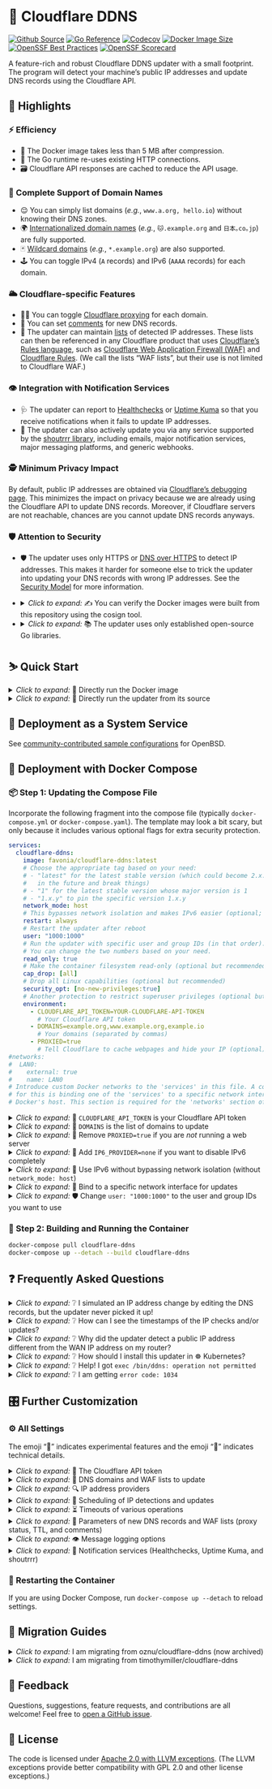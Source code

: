 # 🌟 Cloudflare DDNS

[![Github Source](https://img.shields.io/badge/source-github-orange)](https://github.com/favonia/cloudflare-ddns)
[![Go Reference](https://pkg.go.dev/badge/github.com/favonia/cloudflare-ddns/.svg)](https://pkg.go.dev/github.com/favonia/cloudflare-ddns/)
[![Codecov](https://img.shields.io/codecov/c/github/favonia/cloudflare-ddns)](https://app.codecov.io/gh/favonia/cloudflare-ddns)
[![Docker Image Size](https://img.shields.io/docker/image-size/favonia/cloudflare-ddns/latest)](https://hub.docker.com/r/favonia/cloudflare-ddns)
[![OpenSSF Best Practices](https://bestpractices.coreinfrastructure.org/projects/6680/badge)](https://bestpractices.coreinfrastructure.org/projects/6680)
[![OpenSSF Scorecard](https://api.securityscorecards.dev/projects/github.com/favonia/cloudflare-ddns/badge)](https://securityscorecards.dev/viewer/?uri=github.com/favonia/cloudflare-ddns)

A feature-rich and robust Cloudflare DDNS updater with a small footprint. The program will detect your machine’s public IP addresses and update DNS records using the Cloudflare API.

## 📜 Highlights

### ⚡ Efficiency

- 🤏 The Docker image takes less than 5 MB after compression.
- 🔁 The Go runtime re-uses existing HTTP connections.
- 🗃️ Cloudflare API responses are cached to reduce the API usage.

### 💯 Complete Support of Domain Names

- 😌 You can simply list domains (_e.g._, `www.a.org, hello.io`) without knowing their DNS zones.
- 🌍 [Internationalized domain names](https://en.wikipedia.org/wiki/Internationalized_domain_name) (_e.g._, `🐱.example.org` and `日本｡co｡jp`) are fully supported.
- 🃏 [Wildcard domains](https://en.wikipedia.org/wiki/Wildcard_DNS_record) (_e.g._, `*.example.org`) are also supported.
- 🕹️ You can toggle IPv4 (`A` records) and IPv6 (`AAAA` records) for each domain.

### 🌥️ Cloudflare-specific Features

- 😶‍🌫️ You can toggle [Cloudflare proxying](https://developers.cloudflare.com/dns/manage-dns-records/reference/proxied-dns-records/) for each domain.
- 📝 You can set [comments](https://developers.cloudflare.com/dns/manage-dns-records/reference/record-attributes/) for new DNS records.
- 📜 The updater can maintain [lists](https://developers.cloudflare.com/waf/tools/lists/custom-lists/) of detected IP addresses. These lists can then be referenced in any Cloudflare product that uses [Cloudflare’s Rules language](https://developers.cloudflare.com/ruleset-engine/), such as [Cloudflare Web Application Firewall (WAF)](https://developers.cloudflare.com/waf/) and [Cloudflare Rules](https://developers.cloudflare.com/rules/). (We call the lists “WAF lists”, but their use is not limited to Cloudflare WAF.)

### 👁️ Integration with Notification Services

- 🩺 The updater can report to [Healthchecks](https://healthchecks.io) or [Uptime Kuma](https://uptime.kuma.pet) so that you receive notifications when it fails to update IP addresses.
- 📣 The updater can also actively update you via any service supported by the [shoutrrr library](https://containrrr.dev/shoutrrr/), including emails, major notification services, major messaging platforms, and generic webhooks.

### 🕵️ Minimum Privacy Impact

By default, public IP addresses are obtained via [Cloudflare’s debugging page](https://one.one.one.one/cdn-cgi/trace). This minimizes the impact on privacy because we are already using the Cloudflare API to update DNS records. Moreover, if Cloudflare servers are not reachable, chances are you cannot update DNS records anyways.

### 🛡️ Attention to Security

- 🛡️ The updater uses only HTTPS or [DNS over HTTPS](https://en.wikipedia.org/wiki/DNS_over_HTTPS) to detect IP addresses. This makes it harder for someone else to trick the updater into updating your DNS records with wrong IP addresses. See the [Security Model](docs/DESIGN.markdown#network-security-threat-model) for more information.
- <details><summary><em>Click to expand:</em> ✍️ You can verify the Docker images were built from this repository using the cosign tool.</summary>

  ```bash
  cosign verify favonia/cloudflare-ddns:latest \
    --certificate-identity-regexp https://github.com/favonia/cloudflare-ddns/ \
    --certificate-oidc-issuer https://token.actions.githubusercontent.com
  ```

  Note: this only proves that the Docker image is from this repository, assuming that no one hacks into GitHub or the repository. It does not prove that the code itself is secure.

- <details><summary><em>Click to expand:</em> 📚 The updater uses only established open-source Go libraries.</summary>

  - [cloudflare-go](https://github.com/cloudflare/cloudflare-go):\
    The official Go binding of Cloudflare API v4.
  - [cron](https://github.com/robfig/cron):\
    Parsing of Cron expressions.
  - [go-retryablehttp](https://github.com/hashicorp/go-retryablehttp):\
    HTTP clients with automatic retries and exponential backoff.
  - [go-querystring](https://github.com/google/go-querystring):\
    A library to construct URL query parameters.
  - [shoutrrr](https://github.com/containrrr/shoutrrr):\
    A notification library for sending general updates.
  - [ttlcache](https://github.com/jellydator/ttlcache):\
    In-memory cache to hold Cloudflare API responses.
  - [mock](https://go.uber.org/mock) (for testing only):\
    A comprehensive, semi-official framework for mocking.
  - [testify](https://github.com/stretchr/testify) (for testing only):\
    A comprehensive tool set for testing Go programs.

  </details>

## ⛷️ Quick Start

<details><summary><em>Click to expand:</em> 🐋 Directly run the Docker image</summary>

```bash
docker run \
  --network host \
  -e CLOUDFLARE_API_TOKEN=YOUR-CLOUDFLARE-API-TOKEN \
  -e DOMAINS=example.org,www.example.org,example.io \
  -e PROXIED=true \
  favonia/cloudflare-ddns:latest
```

</details>

<details><summary><em>Click to expand:</em> 🧬 Directly run the updater from its source</summary>

You need the [Go tool](https://golang.org/doc/install) to run the updater from its source.

```bash
CLOUDFLARE_API_TOKEN=YOUR-CLOUDFLARE-API-TOKEN \
  DOMAINS=example.org,www.example.org,example.io \
  PROXIED=true \
  go run github.com/favonia/cloudflare-ddns/cmd/ddns@latest
```

</details>

## 🏁 Deployment as a System Service

See [community-contributed sample configurations](./contrib/README.markdown) for OpenBSD.

## 🐋 Deployment with Docker Compose

### 📦 Step 1: Updating the Compose File

Incorporate the following fragment into the compose file (typically `docker-compose.yml` or `docker-compose.yaml`). The template may look a bit scary, but only because it includes various optional flags for extra security protection.

```yaml
services:
  cloudflare-ddns:
    image: favonia/cloudflare-ddns:latest
    # Choose the appropriate tag based on your need:
    # - "latest" for the latest stable version (which could become 2.x.y
    #   in the future and break things)
    # - "1" for the latest stable version whose major version is 1
    # - "1.x.y" to pin the specific version 1.x.y
    network_mode: host
    # This bypasses network isolation and makes IPv6 easier (optional; see below)
    restart: always
    # Restart the updater after reboot
    user: "1000:1000"
    # Run the updater with specific user and group IDs (in that order).
    # You can change the two numbers based on your need.
    read_only: true
    # Make the container filesystem read-only (optional but recommended)
    cap_drop: [all]
    # Drop all Linux capabilities (optional but recommended)
    security_opt: [no-new-privileges:true]
    # Another protection to restrict superuser privileges (optional but recommended)
    environment:
      - CLOUDFLARE_API_TOKEN=YOUR-CLOUDFLARE-API-TOKEN
        # Your Cloudflare API token
      - DOMAINS=example.org,www.example.org,example.io
        # Your domains (separated by commas)
      - PROXIED=true
        # Tell Cloudflare to cache webpages and hide your IP (optional)
#networks:
#  LAN0:
#    external: true
#    name: LAN0
# Introduce custom Docker networks to the 'services' in this file. A common use case
# for this is binding one of the 'services' to a specific network interface available at
# Docker's host. This section is required for the 'networks' section of each 'services'.
```

<details>
<summary><em>Click to expand:</em> 🔑 <code>CLOUDFLARE_API_TOKEN</code> is your Cloudflare API token</summary>

The value of `CLOUDFLARE_API_TOKEN` should be an API **token** (_not_ an API key), which can be obtained from the [API Tokens page](https://dash.cloudflare.com/profile/api-tokens). Use the **Edit zone DNS** template to create a token. The less secure API key authentication is deliberately _not_ supported.

There is an optional feature (available since version 1.14.0) that lets you maintain a [WAF list](https://developers.cloudflare.com/waf/tools/lists/custom-lists/) of detected IP addresses. To use this feature, edit the token and grant it the **Account - Account Filter Lists - Edit** permission. If you only need to update WAF lists, not DNS records, you can remove the **Zone - DNS - Edit** permission. Refer to the detailed documentation below for information on updating WAF lists.

</details>

<details>
<summary><em>Click to expand:</em> 📍 <code>DOMAINS</code> is the list of domains to update</summary>

The value of `DOMAINS` should be a list of [fully qualified domain names (FQDNs)](https://en.wikipedia.org/wiki/Fully_qualified_domain_name) separated by commas. For example, `DOMAINS=example.org,www.example.org,example.io` instructs the updater to manage the domains `example.org`, `www.example.org`, and `example.io`. These domains do not have to share the same DNS zone---the updater will take care of the DNS zones behind the scene.

</details>

<details>
<summary><em>Click to expand:</em> 🚨 Remove <code>PROXIED=true</code> if you are <em>not</em> running a web server</summary>

The setting `PROXIED=true` instructs Cloudflare to cache webpages and hide your IP addresses. If you wish to bypass that and expose your actual IP addresses, remove `PROXIED=true`. If your traffic is not HTTP(S), then Cloudflare cannot proxy it and you should probably turn off the proxying by removing `PROXIED=true`. The default value of `PROXIED` is `false`.

</details>

<details>
<summary><em>Click to expand:</em> 📴 Add <code>IP6_PROVIDER=none</code> if you want to disable IPv6 completely</summary>

The updater, by default, will attempt to update DNS records for both IPv4 and IPv6, and there is no harm in leaving the automatic detection on even if your network does not work for one of them. However, if you want to disable IPv6 entirely (perhaps to avoid seeing the detection errors), add `IP6_PROVIDER=none`.

</details>

<details>
<summary><em>Click to expand:</em> 📡 Use IPv6 without bypassing network isolation (without <code>network_mode: host</code>)</summary>

The easiest way to enable IPv6 is to use `network_mode: host` so that the updater can access the host IPv6 network directly. This has the downside of bypassing the network isolation. If you wish to keep the updater isolated from the host network, remove `network_mode: host` and follow the steps in the [official Docker documentation to enable IPv6](https://docs.docker.com/config/daemon/ipv6/). Do use newer versions of Docker that come with much better IPv6 support!

</details>

<details>
<summary><em>Click to expand:</em> 🛜 Bind to a specific network interface for updates</summary>

To be able to use a specific network interface when detecting the IP in the DDNS updates, the following Docker network must be created before running a Docker container with a custom network:

```bash
docker network create
    -d macvlan
    -o parent=eth0 # host network interface name to bind to
    --subnet=192.168.1.0/24 # IP space for running containers within this network
    --gateway=192.168.1.1 # IP address of the gateway/router
    --ip-range=192.168.1.128/25 # communication IP range for containers in this network
    LAN0 # name that will be used in the docker-compose.yml
```

Once the new Docker network is created, add the following to the Docker Compose that will start the `cloudflare-ddns` service. This enforces all requests from this service to go through the mentioned network, e.g. 'LAN0'.

```yaml
networks:
  LAN0:
  #  ipv4_address: 192.168.1.131 # A static IP within subnet (line can be removed for a random IP)
```

If a static IP is preferred, an `ipv4_address` section like the example can be added. NOTE: this IP must be within the `--subnet` of the Docker network.

</details>

<details>
<summary><em>Click to expand:</em> 🛡️ Change <code>user: "1000:1000"</code> to the user and group IDs you want to use</summary>

Change `1000:1000` to `USER:GROUP` for the `USER` and `GROUP` IDs you wish to use to run the updater. The settings `cap_drop`, `read_only`, and `no-new-privileges` in the template provide additional protection, especially when you run the container as a non-superuser.

</details>

### 🚀 Step 2: Building and Running the Container

```bash
docker-compose pull cloudflare-ddns
docker-compose up --detach --build cloudflare-ddns
```

## ❓ Frequently Asked Questions

<details>
<summary><em>Click to expand:</em> ❔ I simulated an IP address change by editing the DNS records, but the updater never picked it up!</summary>

Please rest assured that the updater is working as expected. **It will update the DNS records _immediately_ for a real IP change.** Here is a detailed explanation. There are two causes of an IP mismatch:

1. A change of your actual IP address (a _real_ change), or
2. A change of the IP address in the DNS records (a _simulated_ change).

The updater assumes no one will actively change the DNS records. In other words, it assumes simulated changes will not happen. It thus caches the DNS records and cannot detect your simulated changes. However, when your actual IP address changes, the updater will immediately update the DNS records. Also, the updater will eventually check the DNS records and detect simulated changes after `CACHE_EXPIRATION` (six hours by default) has passed.

If you really wish to test the updater with simulated IP changes in the DNS records, you can set `CACHE_EXPIRATION=1ns` (all cache expiring in one nanosecond), effectively disabling the caching. However, it is recommended to keep the default value (six hours) to reduce your network traffic.

</details>

<details>
<summary><em>Click to expand:</em> ❔ How can I see the timestamps of the IP checks and/or updates?</summary>

The updater does not itself add timestamps because all major systems already timestamp everything:

- If you are using Docker Compose, Kubernetes, or Docker directly, add the option `--timestamps` when viewing the logs.
- If you are using Portainer, [enable “Show timestamp” when viewing the logs](https://docs.portainer.io/user/docker/containers/logs).

</details>

<details>
<summary><em>Click to expand:</em> ❔ Why did the updater detect a public IP address different from the WAN IP address on my router?</summary>

Is your “public” IP address on your router between `100.64.0.0` and `100.127.255.255`? If so, you are within your ISP’s [CGNAT (Carrier-grade NAT)](https://en.wikipedia.org/wiki/Carrier-grade_NAT). In practice, there is no way for DDNS to work with CGNAT, because your ISP does not give you a real public IP address, nor does it allow you to forward IP packages to your router using cool protocols such as [Port Control Protocol](https://en.wikipedia.org/wiki/Port_Control_Protocol). You have to give up DDNS or switch to another ISP. You may consider other services such as [Cloudflare Tunnel](https://developers.cloudflare.com/cloudflare-one/connections/connect-networks/) that can work around CGNAT.

</details>

<details>
<summary><em>Click to expand:</em> ❔ How should I install this updater in ☸️ Kubernetes?</summary>

Due to high maintenance costs, the Kubernetes instructions have been removed. However, you can still generate Kubernetes configurations from the provided Docker Compose template using a conversion tool like [Kompose](https://kompose.io/). **Important:** Only use Kompose version 1.35.0 or later, as these versions support the `user: "UID:GID"` attribute with `:GID`.

Note that a simple [Kubernetes Deployment](https://kubernetes.io/docs/concepts/workloads/controllers/deployment/) will suffice here. Since there’s no inbound network traffic, a [Kubernetes Service](https://kubernetes.io/docs/concepts/services-networking/service/) isn’t required.

</details>

<details>
<summary><em>Click to expand:</em> ❔ Help! I got <code>exec /bin/ddns: operation not permitted</code></summary>

Certain Docker installations may have issues with the `no-new-privileges` security option. If you cannot run Docker images with this option (including this updater), removing it might be necessary. This will slightly compromise security, but it’s better than not running the updater at all. If _only_ this updater is affected, please [report this issue on GitHub](https://github.com/favonia/cloudflare-ddns/issues/new).

</details>

<details>
<summary><em>Click to expand:</em> ❔ I am getting <code>error code: 1034</code></summary>

We have received reports of recent issues with the default IP provider, `cloudflare.trace`. Some users are encountering an "error code: 1034," likely due to internal problems with Cloudflare's servers. To work around this, please upgrade the updater to version 1.15.1 or later. Alternatively, you may switch to a different IP provider.

</details>

## 🎛️ Further Customization

### ⚙️ All Settings

The emoji “🧪” indicates experimental features and the emoji “🤖” indicates technical details.

<details>
<summary><em>Click to expand:</em> 🔑 The Cloudflare API token</summary>

> Starting with version 1.15.0, the updater supports environment variables that begin with `CLOUDFLARE_*`. Multiple environment variables can be used at the same time, provided they all specify the same token.

| Name                                                      | Meaning                                                                                                                                |
| --------------------------------------------------------- | -------------------------------------------------------------------------------------------------------------------------------------- |
| `CLOUDFLARE_API_TOKEN`                                    | The [Cloudflare API token](https://dash.cloudflare.com/profile/api-tokens) to access the Cloudflare API                                |
| `CLOUDFLARE_API_TOKEN_FILE`                               | A path to a file that contains the [Cloudflare API token](https://dash.cloudflare.com/profile/api-tokens) to access the Cloudflare API |
| `CF_API_TOKEN` (will be deprecated in version 2.0.0)      | Same as `CLOUDFLARE_API_TOKEN`                                                                                                         |
| `CF_API_TOKEN_FILE` (will be deprecated version in 2.0.0) | Same as `CLOUDFLARE_API_TOKEN_FILE`                                                                                                    |

> 🚂 Cloudflare is updating its tools to use environment variables starting with `CLOUDFLARE_*` instead of `CF_*`. It is recommended to align your setting with this new convention. However, the updater will fully support both `CLOUDFLARE_*` and `CF_*` environment variables until version 2.0.0.
>
> 🔑 To update DNS records, the updater needs the **Zone - DNS - Edit** permission.
>
> 🔑 To manipulate WAF lists, the updater needs the **Account - Account Filter Lists - Edit** permission.

</details>

<details>
<summary><em>Click to expand:</em> 📍 DNS domains and WAF lists to update</summary>

> You need to specify at least one thing in `DOMAINS`, `IP4_DOMAINS`, `IP6_DOMAINS`, or 🧪 `WAF_LISTS` (since version 1.14.0) for the updater to update.

| Name                                  | Meaning                                                                                                                                                                                                                                                                                                                                                                                                                                                                                                                                                                                                                                                     |
| ------------------------------------- | ----------------------------------------------------------------------------------------------------------------------------------------------------------------------------------------------------------------------------------------------------------------------------------------------------------------------------------------------------------------------------------------------------------------------------------------------------------------------------------------------------------------------------------------------------------------------------------------------------------------------------------------------------------- |
| `DOMAINS`                             | Comma-separated fully qualified domain names or wildcard domain names that the updater should manage for both `A` and `AAAA` records. Listing a domain in `DOMAINS` is equivalent to listing the same domain in both `IP4_DOMAINS` and `IP6_DOMAINS`.                                                                                                                                                                                                                                                                                                                                                                                                       |
| `IP4_DOMAINS`                         | Comma-separated fully qualified domain names or wildcard domain names that the updater should manage for `A` records                                                                                                                                                                                                                                                                                                                                                                                                                                                                                                                                        |
| `IP6_DOMAINS`                         | Comma-separated fully qualified domain names or wildcard domain names that the updater should manage for `AAAA` records                                                                                                                                                                                                                                                                                                                                                                                                                                                                                                                                     |
| 🧪 `WAF_LISTS` (since version 1.14.0) | <p>🧪 Comma-separated references of [WAF lists](https://developers.cloudflare.com/waf/tools/lists/custom-lists/) the updater should manage. A list reference is written in the format `<account-id>/<list-name>` where `account-id` is your account ID and `list-name` is the list name; it should look like `0123456789abcdef0123456789abcdef/mylist`. If the referenced WAF list does not exist, the updater will try to create it.</p><p>🔑 The API token needs the **Account - Account Filter Lists - Edit** permission.<br/>💡 See [how to find your account ID](https://developers.cloudflare.com/fundamentals/setup/find-account-and-zone-ids/).</p> |

> 🃏🤖 **Wildcard domains** (`*.example.org`) represent all subdomains that _would not exist otherwise._ Therefore, if you have another subdomain entry `sub.example.org`, the wildcard domain is independent of it, because it only represents the _other_ subdomains which do not have their own entries. Also, you can only have one layer of `*`---`*.*.example.org` would not work.

> 🌐🤖 **Internationalized domain names** are handled using the _nontransitional processing_ (fully compatible with IDNA2008). At this point, all major browsers and whatnot have switched to the same nontransitional processing. See [this useful FAQ on internationalized domain names](https://www.unicode.org/faq/idn.html).

> 🤖 Technical notes on WAF lists:
>
> 1. [Cloudflare does not allow single IPv6 addresses in a WAF list](https://developers.cloudflare.com/waf/tools/lists/custom-lists/#lists-with-ip-addresses-ip-lists), and thus the updater will use the smallest IP range allowed by Cloudflare that contains the detected IPv6 address.
> 2. The updater will delete IP addresses belonging to unmanaged IP families from the specified WAF lists (_e.g.,_ if you disable IPv6 with `IP6_PROVIDER=none`, then existing IPv6 addresses or IPv6 ranges in the lists will be deleted). The idea is that the list should contain only detected IP addresses.

</details>

<details>
<summary><em>Click to expand:</em> 🔍 IP address providers</summary>

| Name           | Meaning                                                                                                                                                                                                                                                                       | Default Value      |
| -------------- | ----------------------------------------------------------------------------------------------------------------------------------------------------------------------------------------------------------------------------------------------------------------------------- | ------------------ |
| `IP4_PROVIDER` | This specifies how to detect the current IPv4 address. Available providers include `cloudflare.doh`, `cloudflare.trace`, `local`, `local.iface:<iface>`, `url:<URL>`, and `none`. The special `none` provider disables IPv4 completely. See below for a detailed explanation. | `cloudflare.trace` |
| `IP6_PROVIDER` | This specifies how to detect the current IPv6 address. Available providers include `cloudflare.doh`, `cloudflare.trace`, `local`, `local.iface:<iface>`, `url:<URL>`, and `none`. The special `none` provider disables IPv6 completely. See below for a detailed explanation. | `cloudflare.trace` |

> 👉 The option `IP4_PROVIDER` governs `A`-type DNS records and IPv4 addresses in WAF lists, while the option `IP6_PROVIDER` governs `AAAA`-type DNS records and IPv6 addresses in WAF lists. The two options act independently of each other. You can specify different address providers for IPv4 and IPv6.

| Provider Name                                                                            | Explanation                                                                                                                                                                                                                                                                                                                                                                                                                                                                                                                                 |
| ---------------------------------------------------------------------------------------- | ------------------------------------------------------------------------------------------------------------------------------------------------------------------------------------------------------------------------------------------------------------------------------------------------------------------------------------------------------------------------------------------------------------------------------------------------------------------------------------------------------------------------------------------- |
| `cloudflare.doh`                                                                         | Get the IP address by querying `whoami.cloudflare.` against [Cloudflare via DNS-over-HTTPS](https://developers.cloudflare.com/1.1.1.1/dns-over-https).                                                                                                                                                                                                                                                                                                                                                                                      |
| `cloudflare.trace`                                                                       | Get the IP address by parsing the [Cloudflare debugging page](https://api.cloudflare.com/cdn-cgi/trace). **This is the default provider.**                                                                                                                                                                                                                                                                                                                                                                                                  |
| `local`                                                                                  | <p>Get the IP address via local network interfaces and routing tables. The updater will use the local address that _would have_ been used for outbound UDP connections to Cloudflare servers. (No data will be transmitted.)</p><p>⚠️ The updater needs access to the host network (such as `network_mode: host` in Docker Compose) for this provider, for otherwise the updater will detect the addresses inside [the default bridge network in Docker](https://docs.docker.com/network/bridge/) instead of those in the host network.</p> |
| 🧪 `local.iface:<iface>` (available since version 1.15.0 but not finalized until 1.16.0) | <p>🧪 Get the IP address via the specific local network interface `iface`. The updater will choose the first global unicast IP address of the matching IP family (IPv4 or IPv6).</p><p>⚠️ The updater needs access to the host network (such as `network_mode: host` in Docker Compose) for this provider, for otherwise the updater cannot access host network interfaces.</p>                                                                                                                                                             |
| `url:<URL>`                                                                              | Fetch the IP address from a URL. The provider format is `url:` followed by the URL itself. For example, `IP4_PROVIDER=url:https://api4.ipify.org` will fetch the IPv4 address from <https://api4.ipify.org>. Since version 1.15.0, the updater will enforce the matching protocol (IPv4 or IPv6) when connecting to the provided URL. Currently, only HTTP(S) is supported.                                                                                                                                                                 |
| `none`                                                                                   | <p>Stop the DNS updating for the specified IP version completely. For example `IP4_PROVIDER=none` will disable IPv4 completely. Existing DNS records will not be removed.</p><p>🧪 The IP addresses of the disabled IP version will be removed from WAF lists; so `IP4_PROVIDER=none` will remove all IPv4 addresses from all managed WAF lists. As the support of WAF lists is still experimental, this behavior is subject to changes and please [provide feedback](https://github.com/favonia/cloudflare-ddns/issues/new).</p>           |

</details>

<details>
<summary><em>Click to expand:</em> 📅 Scheduling of IP detections and updates</summary>

| Name               | Meaning                                                                                                                                                                                                                                                                                                                                                                                                                                                                                                                                                                                                                                                                                                        | Default Value                 |
| ------------------ | -------------------------------------------------------------------------------------------------------------------------------------------------------------------------------------------------------------------------------------------------------------------------------------------------------------------------------------------------------------------------------------------------------------------------------------------------------------------------------------------------------------------------------------------------------------------------------------------------------------------------------------------------------------------------------------------------------------- | ----------------------------- |
| `CACHE_EXPIRATION` | The expiration of cached Cloudflare API responses. It can be any positive time duration accepted by [time.ParseDuration](https://golang.org/pkg/time/#ParseDuration), such as `1h` or `10m`.                                                                                                                                                                                                                                                                                                                                                                                                                                                                                                                   | `6h0m0s` (6 hours)            |
| `DELETE_ON_STOP`   | Whether managed DNS records and WAF lists should be deleted on exit. It can be any boolean value accepted by [strconv.ParseBool](https://pkg.go.dev/strconv#ParseBool), such as `true`, `false`, `0` or `1`. If a WAF list is used in a rule expression, the list cannot be deleted (for otherwise the rule expression would be broken), but the updater will try to remove all IP addresses from the list.                                                                                                                                                                                                                                                                                                    | `false`                       |
| `TZ`               | <p>The timezone used for logging messages and parsing `UPDATE_CRON`. It can be any timezone accepted by [time.LoadLocation](https://pkg.go.dev/time#LoadLocation), including any IANA Time Zone.</p><p>🤖 The pre-built Docker images come with the embedded timezone database via the [time/tzdata](https://pkg.go.dev/time/tzdata) package.</p>                                                                                                                                                                                                                                                                                                                                                              | `UTC`                         |
| `UPDATE_CRON`      | <p>The schedule to re-check IP addresses and update DNS records and WAF lists (if needed). The format is [any cron expression accepted by the `cron` library](https://pkg.go.dev/github.com/robfig/cron/v3#hdr-CRON_Expression_Format) or the special value `@once`. The special value `@once` means the updater will terminate immediately after updating the DNS records or WAF lists, effectively disabling the scheduling feature.</p><p>🤖 The update schedule _does not_ take the time to update records into consideration. For example, if the schedule is `@every 5m`, and if the updating itself takes 2 minutes, then the actual interval between adjacent updates is 3 minutes, not 5 minutes.</p> | `@every 5m` (every 5 minutes) |
| `UPDATE_ON_START`  | Whether to check IP addresses (and possibly update DNS records and WAF lists) _immediately_ on start, regardless of the update schedule specified by `UPDATE_CRON`. It can be any boolean value accepted by [strconv.ParseBool](https://pkg.go.dev/strconv#ParseBool), such as `true`, `false`, `0` or `1`.                                                                                                                                                                                                                                                                                                                                                                                                    | `true`                        |

</details>

<details>
<summary><em>Click to expand:</em> ⏳ Timeouts of various operations</summary>

| Name                | Meaning                                                                                                                                                                                                                                       | Default Value      |
| ------------------- | --------------------------------------------------------------------------------------------------------------------------------------------------------------------------------------------------------------------------------------------- | ------------------ |
| `DETECTION_TIMEOUT` | The timeout of each attempt to detect IP address, per IP version (IPv4 and IPv6). It can be any positive time duration accepted by [time.ParseDuration](https://golang.org/pkg/time/#ParseDuration), such as `1h` or `10m`.                   | `5s` (5 seconds)   |
| `UPDATE_TIMEOUT`    | The timeout of each attempt to update DNS records, per domain and per record type, or per WAF list. It can be any positive time duration accepted by [time.ParseDuration](https://golang.org/pkg/time/#ParseDuration), such as `1h` or `10m`. | `30s` (30 seconds) |

</details>

<details>
<summary><em>Click to expand:</em> 🐣 Parameters of new DNS records and WAF lists (proxy status, TTL, and comments)</summary>

> 👉 The updater will preserve existing parameters (TTL, proxy statuses, DNS record comments, etc.). Only when it creates new DNS records and new WAF lists, the following settings will apply. To change existing parameters, you can go to your [Cloudflare Dashboard](https://dash.cloudflare.com) and change them directly. If you think you have a use case where the updater should actively overwrite existing parameters in addition to IP addresses, please [let me know](https://github.com/favonia/cloudflare-ddns/issues/new). 🐞🧪 **KNOWN ISSUE: comments of stale WAF list items (not WAF lists themselves) will not be kept** because the Cloudflare API does not provide an easy way to update list items. The comments will be lost when the updater deletes stale list items and create new ones.

| Name                                             | Meaning                                                                                                                                                                                                                                                                                                   | Default Value                              |
| ------------------------------------------------ | --------------------------------------------------------------------------------------------------------------------------------------------------------------------------------------------------------------------------------------------------------------------------------------------------------- | ------------------------------------------ |
| `PROXIED`                                        | <p>Whether new DNS records should be proxied by Cloudflare. It can be any boolean value accepted by [strconv.ParseBool](https://pkg.go.dev/strconv#ParseBool), such as `true`, `false`, `0` or `1`.</p><p>🤖 Advanced usage: it can also be a domain-dependent boolean expression as described below.</p> | `false`                                    |
| `TTL`                                            | The time-to-live (TTL) (in seconds) of new DNS records.                                                                                                                                                                                                                                                   | `1` (This means “automatic” to Cloudflare) |
| `RECORD_COMMENT`                                 | The [record comment](https://developers.cloudflare.com/dns/manage-dns-records/reference/record-attributes/) of new DNS records.                                                                                                                                                                           | `""`                                       |
| 🧪 `WAF_LIST_DESCRIPTION` (since version 1.14.0) | 🧪 The text description of new WAF lists.                                                                                                                                                                                                                                                                 | `""`                                       |

> 🤖 For advanced users: the `PROXIED` can be a boolean expression involving domains! This allows you to enable Cloudflare proxying for some domains but not the others. Here are some example expressions:
>
> - `PROXIED=is(example.org)`: proxy only the domain `example.org`
> - `PROXIED=is(example1.org) || sub(example2.org)`: proxy only the domain `example1.org` and subdomains of `example2.org`
> - `PROXIED=!is(example.org)`: proxy every managed domain _except for_ `example.org`
> - `PROXIED=is(example1.org) || is(example2.org) || is(example3.org)`: proxy only the domains `example1.org`, `example2.org`, and `example3.org`
>
> A boolean expression must be one of the following forms (all whitespace is ignored):
>
> | Syntax                                                                                                                 | Meaning                                                                                                                                             |
> | ---------------------------------------------------------------------------------------------------------------------- | --------------------------------------------------------------------------------------------------------------------------------------------------- |
> | Any string accepted by [strconv.ParseBool](https://pkg.go.dev/strconv#ParseBool), such as `true`, `false`, `0`, or `1` | Logical truth or falsehood                                                                                                                          |
> | `is(d)`                                                                                                                | Matching the domain `d`. Note that `is(*.a)` only matches the wildcard domain `*.a`; use `sub(a)` to match all subdomains of `a` (including `*.a`). |
> | `sub(d)`                                                                                                               | Matching subdomains of `d`, such as `a.d`, `b.c.d`, and `*.d`. It does not match the domain `d` itself.                                             |
> | `! e`                                                                                                                  | Logical negation of the boolean expression `e`                                                                                                      |
> | <code>e1 &#124;&#124; e2</code>                                                                                        | Logical disjunction of the boolean expressions `e1` and `e2`                                                                                        |
> | `e1 && e2`                                                                                                             | Logical conjunction of the boolean expressions `e1` and `e2`                                                                                        |
>
> One can use parentheses to group expressions, such as `!(is(a) && (is(b) || is(c)))`. For convenience, the parser also accepts these short forms:
>
> | Short Form             | Equivalent Full Form                                                            |
> | ---------------------- | ------------------------------------------------------------------------------- |
> | `is(d1, d2, ..., dn)`  | <code>is(d1) &#124;&#124; is(d2) &#124;&#124; ... &#124;&#124; is(dn)</code>    |
> | `sub(d1, d2, ..., dn)` | <code>sub(d1) &#124;&#124; sub(d2) &#124;&#124; ... &#124;&#124; sub(dn)</code> |
>
> For example, these two settings are equivalent:
>
> - `PROXIED=is(example1.org) || is(example2.org) || is(example3.org)`
> - `PROXIED=is(example1.org,example2.org,example3.org)`
> </details>

</details>

<details>
<summary><em>Click to expand:</em> 👁️ Message logging options</summary>

| Name    | Meaning                                                                                                                                                                                       | Default Value |
| ------- | --------------------------------------------------------------------------------------------------------------------------------------------------------------------------------------------- | ------------- |
| `EMOJI` | Whether the updater should use emojis in the logging. It can be any boolean value accepted by [strconv.ParseBool](https://pkg.go.dev/strconv#ParseBool), such as `true`, `false`, `0` or `1`. | `true`        |
| `QUIET` | Whether the updater should reduce the logging. It can be any boolean value accepted by [strconv.ParseBool](https://pkg.go.dev/strconv#ParseBool), such as `true`, `false`, `0` or `1`.        | `false`       |

</details>

<details>
<summary><em>Click to expand:</em> 📣 Notification services (Healthchecks, Uptime Kuma, and shoutrrr)</summary>

> 💡 If your network doesn’t support IPv6, set `IP6_PROVIDER=none` to disable IPv6. This will prevent the updater from reporting failures in detecting IPv6 addresses to monitoring services. Similarly, set `IP4_PROVIDER=none` if your network doesn’t support IPv4.

| Name                                 | Meaning                                                                                                                                                                                                                                                                                                                                                                                                                                                                                                                                                                                                                                                              |
| ------------------------------------ | -------------------------------------------------------------------------------------------------------------------------------------------------------------------------------------------------------------------------------------------------------------------------------------------------------------------------------------------------------------------------------------------------------------------------------------------------------------------------------------------------------------------------------------------------------------------------------------------------------------------------------------------------------------------- |
| `HEALTHCHECKS`                       | <p>The [Healthchecks ping URL](https://healthchecks.io/docs/) to ping when the updater successfully updates IP addresses, such as `https://hc-ping.com/<uuid>` or `https://hc-ping.com/<project-ping-key>/<name-slug>`</p><p>⚠️ The ping schedule should match the update schedule specified by `UPDATE_CRON`.<br/>🤖 The updater can work with _any_ server following the [same Healthchecks protocol](https://healthchecks.io/docs/http_api/), including self-hosted instances of [Healthchecks](https://github.com/healthchecks/healthchecks). Both UUID and Slug URLs are supported, and the updater works regardless whether the POST-only mode is enabled.</p> |
| `UPTIMEKUMA`                         | <p>The Uptime Kuma’s Push URL to ping when the updater successfully updates IP addresses, such as `https://<host>/push/<id>`. You can directly copy the “Push URL” from the Uptime Kuma configuration page.</p><p>⚠️ The “Heartbeat Interval” should match the update schedule specified by `UPDATE_CRON`.</p>                                                                                                                                                                                                                                                                                                                                                       |
| 🧪 `SHOUTRRR` (since version 1.12.0) | Newline-separated [shoutrrr URLs](https://containrrr.dev/shoutrrr/latest/services/overview/) to which the updater sends notifications of IP address changes and other events. Each shoutrrr URL represents a notification service; for example, `discord://<token>@<id>` means sending messages to Discord.                                                                                                                                                                                                                                                                                                                                                          |

</details>

### 🔂 Restarting the Container

If you are using Docker Compose, run `docker-compose up --detach` to reload settings.

## 🚵 Migration Guides

<details>
<summary><em>Click to expand:</em> I am migrating from oznu/cloudflare-ddns (now archived)</summary>

⚠️ [oznu/cloudflare-ddns](https://github.com/oznu/docker-cloudflare-ddns) relies on the insecure DNS protocol to obtain public IP addresses; a malicious hacker could more easily forge DNS responses and trick it into updating your domain with any IP address. In comparison, we use only verified responses from Cloudflare, which makes the attack much more difficult. See the [design document](docs/DESIGN.markdown) for more information on security.

| Old Parameter                          |     | Note                                                                                                                                                                                                                                          |
| -------------------------------------- | --- | --------------------------------------------------------------------------------------------------------------------------------------------------------------------------------------------------------------------------------------------- |
| `API_KEY=key`                          | ✔️  | Use `CLOUDFLARE_API_TOKEN=key`                                                                                                                                                                                                                |
| `API_KEY_FILE=file`                    | ✔️  | Use `CLOUDFLARE_API_TOKEN_FILE=file`                                                                                                                                                                                                          |
| `ZONE=example.org` and `SUBDOMAIN=sub` | ✔️  | Use `DOMAINS=sub.example.org` directly                                                                                                                                                                                                        |
| `PROXIED=true`                         | ✔️  | Same (`PROXIED=true`)                                                                                                                                                                                                                         |
| `RRTYPE=A`                             | ✔️  | Both IPv4 and IPv6 are enabled by default; use `IP6_PROVIDER=none` to disable IPv6                                                                                                                                                            |
| `RRTYPE=AAAA`                          | ✔️  | Both IPv4 and IPv6 are enabled by default; use `IP4_PROVIDER=none` to disable IPv4                                                                                                                                                            |
| `DELETE_ON_STOP=true`                  | ✔️  | Same (`DELETE_ON_STOP=true`)                                                                                                                                                                                                                  |
| `INTERFACE=name`                       | ✔️  | To automatically select the local address, use `IP4/6_PROVIDER=local`. 🧪 To select the first address of a specific network interface, use `IP4/6_PROVIDER=local.iface:name` (available since version 1.15.0 but not finalized until 1.16.0). |
| `CUSTOM_LOOKUP_CMD=cmd`                | ❌  | Custom commands are not supported because there are no other programs in the minimal Docker image                                                                                                                                             |
| `DNS_SERVER=server`                    | ❌  | The updater only supports secure DNS queries using Cloudflare’s DNS over HTTPS (DoH) server. To enable this, set `IP4/6_PROVIDER=cloudflare.doh`.                                                                                             |

</details>

<details>
<summary><em>Click to expand:</em> I am migrating from timothymiller/cloudflare-ddns</summary>

| Old JSON Key                          |     | Note                                                                                                                                                                                                                                     |
| ------------------------------------- | --- | ---------------------------------------------------------------------------------------------------------------------------------------------------------------------------------------------------------------------------------------- |
| `cloudflare.authentication.api_token` | ✔️  | Use `CLOUDFLARE_API_TOKEN=key`                                                                                                                                                                                                           |
| `cloudflare.authentication.api_key`   | ❌  | Please use the newer, more secure [API tokens](https://dash.cloudflare.com/profile/api-tokens)                                                                                                                                           |
| `cloudflare.zone_id`                  | ✔️  | Not needed; automatically retrieved from the server                                                                                                                                                                                      |
| `cloudflare.subdomains[].name`        | ✔️  | Use `DOMAINS` with [**fully qualified domain names (FQDNs)**](https://en.wikipedia.org/wiki/Fully_qualified_domain_name) directly; for example, if your zone is `example.org` and your subdomain is `sub`, use `DOMAINS=sub.example.org` |
| `cloudflare.subdomains[].proxied`     | ✔️  | Write boolean expressions for `PROXIED` to specify per-domain settings; see above for the detailed documentation for this advanced feature                                                                                               |
| `load_balancer`                       | ❌  | Not supported yet; please [make a request](https://github.com/favonia/cloudflare-ddns/issues/new) if you want it                                                                                                                         |
| `a`                                   | ✔️  | Both IPv4 and IPv6 are enabled by default; use `IP4_PROVIDER=none` to disable IPv4                                                                                                                                                       |
| `aaaa`                                | ✔️  | Both IPv4 and IPv6 are enabled by default; use `IP6_PROVIDER=none` to disable IPv6                                                                                                                                                       |
| `proxied`                             | ✔️  | Use `PROXIED=true` or `PROXIED=false`                                                                                                                                                                                                    |
| `purgeUnknownRecords`                 | ❌  | The updater never deletes unmanaged DNS records                                                                                                                                                                                          |

> 📜 Some historical notes: This updater was originally written as a Go clone of the Python program [timothymiller/cloudflare-ddns](https://github.com/timothymiller/cloudflare-ddns) because the Python program always purged unmanaged DNS records back then and it was not configurable via environment variables. There were feature requests to address these issues but the author [timothymiller](https://github.com/timothymiller/) seemed to ignore them; I thus made my Go clone after unsuccessful communications. Understandably, [timothymiller](https://github.com/timothymiller/) did not seem happy with my cloning and my other critical comments towards other aspects of the Python updater. Eventually, an option `purgeUnknownRecords` was added to the Python program to disable the unwanted purging, and it became configurable via environment variables, but my Go clone already went on its way. I believe my Go clone is now a much better choice, but my opinions are biased and you should check the technical details by yourself. 😉

</details>

## 💖 Feedback

Questions, suggestions, feature requests, and contributions are all welcome! Feel free to [open a GitHub issue](https://github.com/favonia/cloudflare-ddns/issues/new).

## 📜 License

The code is licensed under [Apache 2.0 with LLVM exceptions](./LICENSE). (The LLVM exceptions provide better compatibility with GPL 2.0 and other license exceptions.)
